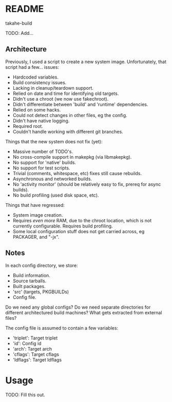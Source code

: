# README #

takahe-build

TODO: Add...


## Architecture ##

Previously, I used a script to create a new system image.
Unfortunately, that script had a few... issues:

- Hardcoded variables.
- Build consistency issues.
- Lacking in cleanup/teardown support.
- Relied on date and time for identifying old targets.
- Didn't use a chroot (we now use fakechroot).
- Didn't differentiate between 'build' and 'runtime' dependencies.
- Relied on some hacks.
- Could not detect changes in other files, eg the config.
- Didn't have native logging.
- Required root.
- Couldn't handle working with different git branches.

Things that the new system does not fix (yet):

- Massive number of TODO's.
- No cross-compile support in makepkg (via libmakepkg).
- No support for 'native' builds.
- No support for test scripts.
- Trivial (comments, whitespace, etc) fixes still cause rebuilds.
- Asynchronous and networked builds.
- No 'activity monitor' (should be relatively easy to fix, prereq for async
  builds).
- No build profiling (used disk space, etc). 

Things that have regressed:

- System image creation.
- Requires *even more* RAM, due to the chroot location, which is not currently
  configurable. Requires build profiling.
- Some local configuration stuff does not get carried across, eg PACKAGER, and
  "-jx".

## Notes ##

In each config directory, we store:

- Build information.
- Source tarballs.
- Built packages.
- 'src' (targets, PKGBUILDs)
- Config file.

Do we need any global configs?
Do we need separate directories for different architectured build machines?
What gets extracted from external files?

The config file is assumed to contain a few variables:

- 'triplet':    Target triplet
- 'id':         Config id
- 'arch':       Target arch
- 'cflags':     Target cflags
- 'ldflags':    Target ldflags


# Usage #

TODO: Fill this out.


